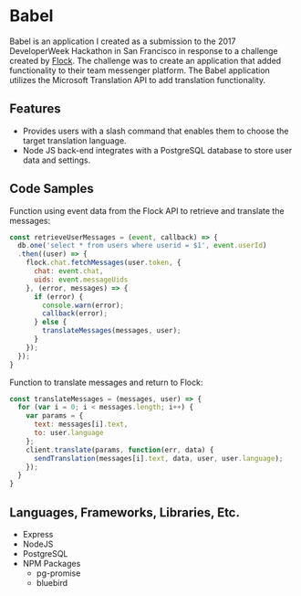 # Babel

Babel is an application I created as a submission to the 2017 DeveloperWeek Hackathon in San Francisco in response to a challenge created by [Flock](https://www.flock.co/). The challenge was to create an application that added functionality to their team messenger platform. The Babel application utilizes the Microsoft Translation API to add translation functionality.

## Features

* Provides users with a slash command that enables them to choose the target translation language.
* Node JS back-end integrates with a PostgreSQL database to store user data and settings.

## Code Samples

Function using event data from the Flock API to retrieve and translate the messages:

```javascript
const retrieveUserMessages = (event, callback) => {
  db.one('select * from users where userid = $1', event.userId)
  .then((user) => {
    flock.chat.fetchMessages(user.token, {
      chat: event.chat,
      uids: event.messageUids
    }, (error, messages) => {
      if (error) {
        console.warn(error);
        callback(error);
      } else {
        translateMessages(messages, user);
      }
    });
  });
}
```
Function to translate messages and return to Flock:

```javascript
const translateMessages = (messages, user) => {
  for (var i = 0; i < messages.length; i++) {
    var params = {
      text: messages[i].text,
      to: user.language
    };
    client.translate(params, function(err, data) {
      sendTranslation(messages[i].text, data, user, user.language);
    });
  }
}
```

## Languages, Frameworks, Libraries, Etc.

* Express
* NodeJS
* PostgreSQL
* NPM Packages
  * pg-promise
  * bluebird
